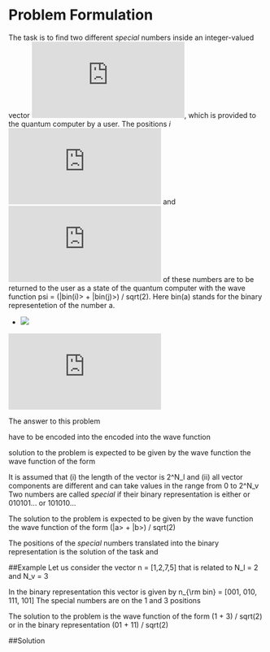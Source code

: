 # Problem Formulation
The task is to find two different *special* numbers inside an integer-valued vector ![equation](https://latex.codecogs.com/gif.latex?%5Cvec%7Bn%7D), which is provided to the quantum computer by a user. The positions *i*![equation](https://latex.codecogs.com/gif.latex?i) and ![equation](https://latex.codecogs.com/gif.latex?j) of these numbers are to be returned to the user as a state of the quantum computer with the wave function psi = (|bin(i)> + |bin(j)>) / sqrt(2). Here bin(a) stands for the binary representetion of the number a.

- <img src="https://latex.codecogs.com/gif.latex?O_t=\text { Onset event at time bin } t " /> 
![equation](http://latex.codecogs.com/gif.latex?O_t%3D%5Ctext%20%7B%20Onset%20event%20at%20time%20bin%20%7D%20t)


The answer to this problem 

have to be encoded into the 
encoded into the wave function

solution to the problem is expected 
to be given by the wave function 
the wave function of the form 

It is assumed that 
(i) the length of the vector is 2^N_l
and 
(ii) all vector components are different and can take values in the range from 0 to 2^N_v
Two numbers are called *special* if their binary representation is either or 010101... or 101010... 

The solution to the problem is expected 
to be given by the wave function 
the wave function of the form (|a> + |b>) / sqrt(2)

The positions of the *special* numbers 
translated into the binary representation
is the solution of the task and 

##Example
Let us consider the vector
n = [1,2,7,5]
that is related to N_l = 2 and N_v = 3

In the binary representation this vector is given by
n_{\rm bin} = [001, 010, 111, 101]
The special numbers are on the 1 and 3 positions

The solution to the problem is the wave function of the form (1 + 3) / sqrt(2) or in the binary representation (01 + 11) / sqrt(2)

##Solution
